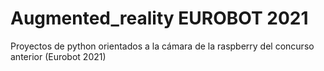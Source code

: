 # Augmented_reality EUROBOT 2021
Proyectos de python orientados a la cámara de la raspberry del concurso anterior (Eurobot 2021)
